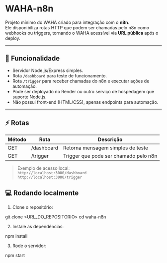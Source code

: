 # WAHA-n8n

Projeto mínimo do WAHA criado para integração com o **n8n**.  
Ele disponibiliza rotas HTTP que podem ser chamadas pelo n8n como webhooks ou triggers, tornando o WAHA acessível via **URL pública** após o deploy.

---

## 📝 Funcionalidade

- Servidor Node.js/Express simples.
- Rota `/dashboard` para teste de funcionamento.
- Rota `/trigger` para receber chamadas do n8n e executar ações de automação.
- Pode ser deployado no Render ou outro serviço de hospedagem que suporte Node.js.
- Não possui front-end (HTML/CSS), apenas endpoints para automação.

---

## ⚡ Rotas

| Método | Rota       | Descrição                                      |
|--------|-----------|------------------------------------------------|
| GET    | /dashboard | Retorna mensagem simples de teste             |
| GET    | /trigger   | Trigger que pode ser chamado pelo n8n         |

> Exemplo de acesso local:  
> `http://localhost:3000/dashboard`  
> `http://localhost:3000/trigger`  


## 💻 Rodando localmente

1. Clone o repositório:

git clone <URL_DO_REPOSITORIO>
cd waha-n8n

2. Instale as dependências: 

npm install

3. Rode o servidor:

npm start